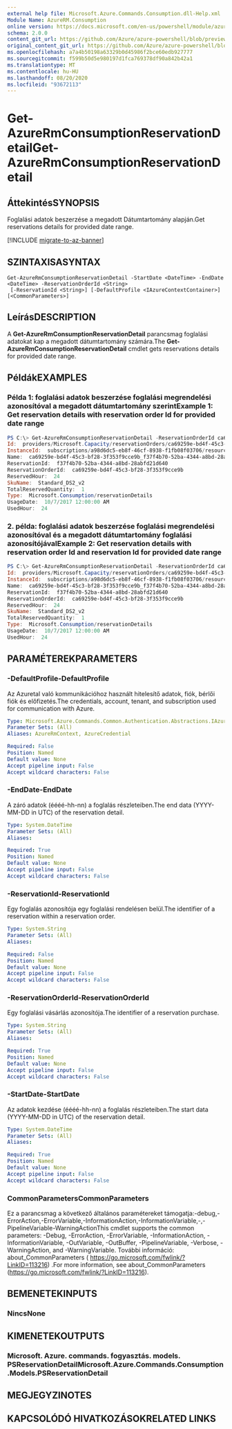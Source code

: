 ```yaml
---
external help file: Microsoft.Azure.Commands.Consumption.dll-Help.xml
Module Name: AzureRM.Consumption
online version: https://docs.microsoft.com/en-us/powershell/module/azurerm.consumption/get-azurermconsumptionreservationdetail
schema: 2.0.0
content_git_url: https://github.com/Azure/azure-powershell/blob/preview/src/ResourceManager/Consumption/Commands.Consumption/help/Get-AzureRmConsumptionReservationDetail.md
original_content_git_url: https://github.com/Azure/azure-powershell/blob/preview/src/ResourceManager/Consumption/Commands.Consumption/help/Get-AzureRmConsumptionReservationDetail.md
ms.openlocfilehash: a7a4b50198a63329b0d45986f2bce60edb927777
ms.sourcegitcommit: f599b50d5e980197d1fca769378df90a842b42a1
ms.translationtype: MT
ms.contentlocale: hu-HU
ms.lasthandoff: 08/20/2020
ms.locfileid: "93672113"
---
```

# <span data-ttu-id="51c0d-101">Get-AzureRmConsumptionReservationDetail</span><span class="sxs-lookup"><span data-stu-id="51c0d-101">Get-AzureRmConsumptionReservationDetail</span></span>

## <span data-ttu-id="51c0d-102">Áttekintés</span><span class="sxs-lookup"><span data-stu-id="51c0d-102">SYNOPSIS</span></span>
<span data-ttu-id="51c0d-103">Foglalási adatok beszerzése a megadott Dátumtartomány alapján.</span><span class="sxs-lookup"><span data-stu-id="51c0d-103">Get reservations details for provided date range.</span></span>

[!INCLUDE [migrate-to-az-banner](../../includes/migrate-to-az-banner.md)]

## <span data-ttu-id="51c0d-104">SZINTAXISA</span><span class="sxs-lookup"><span data-stu-id="51c0d-104">SYNTAX</span></span>

```
Get-AzureRmConsumptionReservationDetail -StartDate <DateTime> -EndDate <DateTime> -ReservationOrderId <String>
 [-ReservationId <String>] [-DefaultProfile <IAzureContextContainer>] [<CommonParameters>]
```

## <span data-ttu-id="51c0d-105">Leírás</span><span class="sxs-lookup"><span data-stu-id="51c0d-105">DESCRIPTION</span></span>
<span data-ttu-id="51c0d-106">A **Get-AzureRmConsumptionReservationDetail** parancsmag foglalási adatokat kap a megadott dátumtartomány számára.</span><span class="sxs-lookup"><span data-stu-id="51c0d-106">The **Get-AzureRmConsumptionReservationDetail** cmdlet gets reservations details for provided date range.</span></span>

## <span data-ttu-id="51c0d-107">Példák</span><span class="sxs-lookup"><span data-stu-id="51c0d-107">EXAMPLES</span></span>

### <span data-ttu-id="51c0d-108">Példa 1: foglalási adatok beszerzése foglalási megrendelési azonosítóval a megadott dátumtartomány szerint</span><span class="sxs-lookup"><span data-stu-id="51c0d-108">Example 1: Get reservation details with reservation order Id for provided date range</span></span>
```powershell
PS C:\> Get-AzureRmConsumptionReservationDetail -ReservationOrderId ca69259e-bd4f-45c3-bf28-3f353f9cce9b -StartDate 2017-10-01 -EndDate 2017-12-07
Id:  providers/Microsoft.Capacity/reservationOrders/ca69259e-bd4f-45c3-bf28-3f353f9cce9b/reservations/f37f4b70-52ba-4344-a8bd-28abfd21d640providers/Microsoft.Consumption/reservationDetails/20171007
InstanceId:  subscriptions/a98d6dc5-eb8f-46cf-8938-f1fb08f03706/resourcegroups/testrg/providers/microsoft.compute/virtualmachines/std2swindows
Name:  ca69259e-bd4f-45c3-bf28-3f353f9cce9b_f37f4b70-52ba-4344-a8bd-28abfd21d640_20171007
ReservationId:  f37f4b70-52ba-4344-a8bd-28abfd21d640
ReservationOrderId:  ca69259e-bd4f-45c3-bf28-3f353f9cce9b
ReservedHour:  24
SkuName:  Standard_DS2_v2
TotalReservedQuantity:  1
Type:  Microsoft.Consumption/reservationDetails
UsageDate:  10/7/2017 12:00:00 AM
UsedHour:  24
```

### <span data-ttu-id="51c0d-109">2. példa: foglalási adatok beszerzése foglalási megrendelési azonosítóval és a megadott dátumtartomány foglalási azonosítójával</span><span class="sxs-lookup"><span data-stu-id="51c0d-109">Example 2: Get reservation details with reservation order Id and reservation Id for provided date range</span></span>
```powershell
PS C:\> Get-AzureRmConsumptionReservationDetail -ReservationOrderId ca69259e-bd4f-45c3-bf28-3f353f9cce9b -ReservationId f37f4b70-52ba-4344-a8bd-28abfd21d640 -StartDate 2017-10-01 -EndDate 2017-12-07
Id:  providers/Microsoft.Capacity/reservationOrders/ca69259e-bd4f-45c3-bf28-3f353f9cce9b/reservations/f37f4b70-52ba-4344-a8bd-28abfd21d640providers/Microsoft.Consumption/reservationDetails/20171007
InstanceId:  subscriptions/a98d6dc5-eb8f-46cf-8938-f1fb08f03706/resourcegroups/testrg/providers/microsoft.compute/virtualmachines/std2swindows
Name:  ca69259e-bd4f-45c3-bf28-3f353f9cce9b_f37f4b70-52ba-4344-a8bd-28abfd21d640_20171007
ReservationId:  f37f4b70-52ba-4344-a8bd-28abfd21d640
ReservationOrderId:  ca69259e-bd4f-45c3-bf28-3f353f9cce9b
ReservedHour:  24
SkuName:  Standard_DS2_v2
TotalReservedQuantity:  1
Type:  Microsoft.Consumption/reservationDetails
UsageDate:  10/7/2017 12:00:00 AM
UsedHour:  24
```

## <span data-ttu-id="51c0d-110">PARAMÉTEREK</span><span class="sxs-lookup"><span data-stu-id="51c0d-110">PARAMETERS</span></span>

### <span data-ttu-id="51c0d-111">-DefaultProfile</span><span class="sxs-lookup"><span data-stu-id="51c0d-111">-DefaultProfile</span></span>
<span data-ttu-id="51c0d-112">Az Azuretal való kommunikációhoz használt hitelesítő adatok, fiók, bérlői fiók és előfizetés.</span><span class="sxs-lookup"><span data-stu-id="51c0d-112">The credentials, account, tenant, and subscription used for communication with Azure.</span></span>

```yaml
Type: Microsoft.Azure.Commands.Common.Authentication.Abstractions.IAzureContextContainer
Parameter Sets: (All)
Aliases: AzureRmContext, AzureCredential

Required: False
Position: Named
Default value: None
Accept pipeline input: False
Accept wildcard characters: False
```

### <span data-ttu-id="51c0d-113">-EndDate</span><span class="sxs-lookup"><span data-stu-id="51c0d-113">-EndDate</span></span>
<span data-ttu-id="51c0d-114">A záró adatok (éééé-hh-nn) a foglalás részleteiben.</span><span class="sxs-lookup"><span data-stu-id="51c0d-114">The end data (YYYY-MM-DD in UTC) of the reservation detail.</span></span>

```yaml
Type: System.DateTime
Parameter Sets: (All)
Aliases:

Required: True
Position: Named
Default value: None
Accept pipeline input: False
Accept wildcard characters: False
```

### <span data-ttu-id="51c0d-115">-ReservationId</span><span class="sxs-lookup"><span data-stu-id="51c0d-115">-ReservationId</span></span>
<span data-ttu-id="51c0d-116">Egy foglalás azonosítója egy foglalási rendelésen belül.</span><span class="sxs-lookup"><span data-stu-id="51c0d-116">The identifier of a reservation within a reservation order.</span></span>

```yaml
Type: System.String
Parameter Sets: (All)
Aliases:

Required: False
Position: Named
Default value: None
Accept pipeline input: False
Accept wildcard characters: False
```

### <span data-ttu-id="51c0d-117">-ReservationOrderId</span><span class="sxs-lookup"><span data-stu-id="51c0d-117">-ReservationOrderId</span></span>
<span data-ttu-id="51c0d-118">Egy foglalási vásárlás azonosítója.</span><span class="sxs-lookup"><span data-stu-id="51c0d-118">The identifier of a reservation purchase.</span></span>

```yaml
Type: System.String
Parameter Sets: (All)
Aliases:

Required: True
Position: Named
Default value: None
Accept pipeline input: False
Accept wildcard characters: False
```

### <span data-ttu-id="51c0d-119">-StartDate</span><span class="sxs-lookup"><span data-stu-id="51c0d-119">-StartDate</span></span>
<span data-ttu-id="51c0d-120">Az adatok kezdése (éééé-hh-nn) a foglalás részleteiben.</span><span class="sxs-lookup"><span data-stu-id="51c0d-120">The start data (YYYY-MM-DD in UTC) of the reservation detail.</span></span>

```yaml
Type: System.DateTime
Parameter Sets: (All)
Aliases:

Required: True
Position: Named
Default value: None
Accept pipeline input: False
Accept wildcard characters: False
```

### <span data-ttu-id="51c0d-121">CommonParameters</span><span class="sxs-lookup"><span data-stu-id="51c0d-121">CommonParameters</span></span>
<span data-ttu-id="51c0d-122">Ez a parancsmag a következő általános paramétereket támogatja:-debug,-ErrorAction,-ErrorVariable,-InformationAction,-InformationVariable,-,-PipelineVariable-WarningAction</span><span class="sxs-lookup"><span data-stu-id="51c0d-122">This cmdlet supports the common parameters: -Debug, -ErrorAction, -ErrorVariable, -InformationAction, -InformationVariable, -OutVariable, -OutBuffer, -PipelineVariable, -Verbose, -WarningAction, and -WarningVariable.</span></span> <span data-ttu-id="51c0d-123">További információ: about_CommonParameters ( https://go.microsoft.com/fwlink/?LinkID=113216) .</span><span class="sxs-lookup"><span data-stu-id="51c0d-123">For more information, see about_CommonParameters (https://go.microsoft.com/fwlink/?LinkID=113216).</span></span>

## <span data-ttu-id="51c0d-124">BEMENETEK</span><span class="sxs-lookup"><span data-stu-id="51c0d-124">INPUTS</span></span>

### <span data-ttu-id="51c0d-125">Nincs</span><span class="sxs-lookup"><span data-stu-id="51c0d-125">None</span></span>

## <span data-ttu-id="51c0d-126">KIMENETEK</span><span class="sxs-lookup"><span data-stu-id="51c0d-126">OUTPUTS</span></span>

### <span data-ttu-id="51c0d-127">Microsoft. Azure. commands. fogyasztás. models. PSReservationDetail</span><span class="sxs-lookup"><span data-stu-id="51c0d-127">Microsoft.Azure.Commands.Consumption.Models.PSReservationDetail</span></span>

## <span data-ttu-id="51c0d-128">MEGJEGYZI</span><span class="sxs-lookup"><span data-stu-id="51c0d-128">NOTES</span></span>

## <span data-ttu-id="51c0d-129">KAPCSOLÓDÓ HIVATKOZÁSOK</span><span class="sxs-lookup"><span data-stu-id="51c0d-129">RELATED LINKS</span></span>
